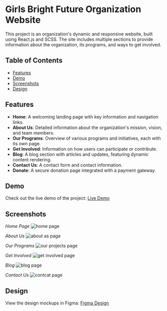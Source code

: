 # Girls Bright Future Organization Website

This project is an organization's dynamic and responsive website, built using React.js and SCSS. The site includes multiple sections to provide information about the organization, its programs, and ways to get involved.

## Table of Contents

- [Features](#features)
- [Demo](#demo)
- [Screenshots](#screenshots)
- [Design](#design)

## Features

- **Home**: A welcoming landing page with key information and navigation links.
- **About Us**: Detailed information about the organization's mission, vision, and team members.
- **Our Programs**: Overview of various programs and initiatives, each with its own page.
- **Get Involved**: Information on how users can participate or contribute.
- **Blog**: A blog section with articles and updates, featuring dynamic content rendering.
- **Contact Us**: A contact form and contact information.
- **Donate**: A secure donation page integrated with a payment gateway.

## Demo

Check out the live demo of the project: [Live Demo](https://grils-bright-future-orgnaiztion.netlify.app/)

## Screenshots
*Home Page*
![home page](https://drive.google.com/uc?export=view&id=1iABbqhK9Xpf3l1HcytZwbischuI8Xq0D)

*About Us*
![about as page](https://drive.google.com/uc?export=view&id=18TogwH_ee7BCAmPjW8-AQ6AuSxZyAE4c)


*Our Programs*
![our projects page](https://drive.google.com/uc?export=view&id=193QJx_Pzrb5BI0XL-qQSs285kqu1to-E)


*Get Involved*
![get involved page](https://drive.google.com/uc?export=view&id=1Wri47sdWUQR7bp4ovABUh29L_GJ7NEWx)

*Blog*
![blog page](https://drive.google.com/uc?export=view&id=1B7IsOrAxMjAG6MJ1LuQX-n_WbPuHSiAI)

*Contact Us*
![contcat page](https://github.com/Israa27/girls-bright-future-organization/assets/83101136/f6865257-439e-4a60-9630-574e5a6bcea6)


## Design

View the design mockups in Figma: [Figma Design](https://www.figma.com/design/P0AVjUw7w5lJ3uMKszfDIM/Girls-Bright-Future-website?node-id=0-1&t=wcciuIQzQgnsZ80X-1)
